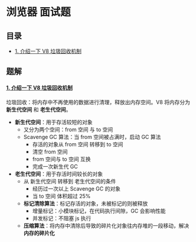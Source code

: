 # 浏览器 面试题

## 目录

- [1. 介绍一下 V8 垃圾回收机制](#1)

## 题解

#### <a href="#1" id="1">1. 介绍一下 V8 垃圾回收机制</a>

垃圾回收：将内存中不再使用的数据进行清理，释放出内存空间。V8 将内存分为**新生代空间** 和 **老生代空间**。

- **新生代空间**：用于存活较短的对象
  - 又分为两个空间：from 空间 与 to 空间
  - Scavenge GC 算法：当 from 空间被占满时，启动 GC 算法
    - 存活的对象从 from 空间 转移到 to 空间
    - 清空 from 空间
    - from 空间与 to 空间 互换
    - 完成一次新生代 GC
- **老生代空间**：用于存活时间较长的对象
  - 从 新生代空间 转移到 老生代空间的条件
    - 经历过一次以上 Scavenge GC 的对象
    - 当 to 空间 体积超过 25%
  - **标记清除算法**：标记存活的对象，未被标记的则被释放
    - 增量标记：小模块标记，在代码执行间隙，GC 会影响性能
    - 并发标记：不阻塞 js 执行
  - **压缩算法**：将内存中清除后导致的碎片化对象往内存堆的一段移动，解决 **内存的碎片化**
